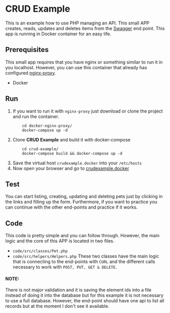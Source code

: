 # CRUD Example
This is an example how to use PHP managing an API. This small APP creates, reads, updates and deletes items from the [Swagger](https://petstore.swagger.io/#/pet/addPet) end point. This app is running in Docker container for an easy life.

## Prerequisites
This small app requires that you have nginx or something similar to run it in you localhost. However, you can use this container that already has configured [nginx-proxy](https://github.com/studionone/docker-nginx-proxy).

- Docker

## Run
1. If you want to run it with `nginx-proxy` just download or clone the project and run the container.
    ```
        cd docker-nginx-proxy/
        docker-compose up -d
    ```
2. Clone **CRUD Example** and build it with docker-compose
    ```
        cd crud-example/
        docker-compose build && docker-compose up -d
    ```
3. Save the virtual host `crudexample.docker` into your `/etc/hosts`
4. Now open your browser and go to [crudexample.docker](crudexample.docker/)


## Test
You can start listing, creating, updating and deleting pets just by clicking in the links and filling up the form.
Furthermore, if you want to practice you can continue with the other end-points and practice if it works.

## Code
This code is pretty simple and you can follow through. However, the main logic and the core of this APP is located in two files.
- `code/src/classes/Pet.php`
- `code/src/helpers/Helpers.php`
These two classes have the main logic that is connecting to the end-points with `CURL` and the different calls necessary to work with `POST, PUT, GET & DELETE`.


#### NOTE:
There is not major validation and it is saving the element ids into a file instead of doing it into the database but for this example it is not necessary to use a full database. However, the end-point should have one api to list all records but at the moment I don't see it available.



